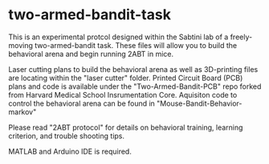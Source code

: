 # two-armed-bandit-task



This is an experimental protcol designed within the Sabtini lab of a freely-moving two-armed-bandit task. These files will allow you to build the behavioral arena and begin running 2ABT in mice. 

Laser cutting plans to build the behavioral arena as well as 3D-printing files are locating within the "laser cutter" folder. 
Printed Circuit Board (PCB) plans and code is available under the "Two-Armed-Bandit-PCB" repo forked from Harvard Medical School Insrumentation Core.
Aquisiton code to control the behavioral arena can be found in "Mouse-Bandit-Behavior-markov"


Please read "2ABT protocol" for details on behavioral training, learning criterion, and trouble shooting tips.

MATLAB and Arduino IDE is required.
